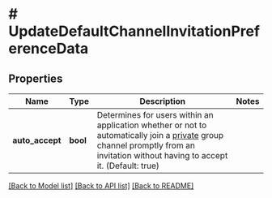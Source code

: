 # # UpdateDefaultChannelInvitationPreferenceData

## Properties

Name | Type | Description | Notes
------------ | ------------- | ------------- | -------------
**auto_accept** | **bool** | Determines for users within an application whether or not to automatically join a [private](/docs/chat/v3/platform-api/guides/group-channel#-3-private-vs-public) group channel promptly from an invitation without having to accept it. (Default: true) |

[[Back to Model list]](../../README.md#models) [[Back to API list]](../../README.md#endpoints) [[Back to README]](../../README.md)
